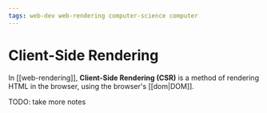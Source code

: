 ```yaml
---
tags: web-dev web-rendering computer-science computer
---
```


# Client-Side Rendering

In [[web-rendering]], **Client-Side Rendering (CSR)** is a method of rendering HTML in the browser, using the browser's [[dom|DOM]].

TODO: take more notes

